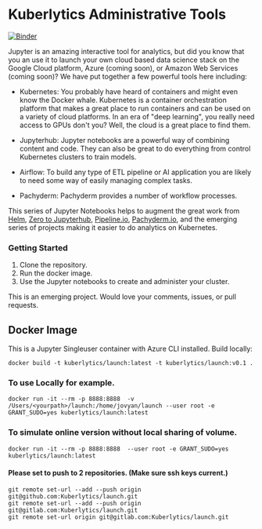 
# Kuberlytics Administrative Tools
[![Binder](http://mybinder.org/badge.svg)](http://beta.mybinder.org/v2/gh/kuberlytics/launch/master)

Jupyter is an amazing interactive tool for analytics, but did you know that you an use it to launch your own cloud based data science stack on the Google Cloud platform, Azure (coming soon), or Amazon Web Services (coming soon)? We have put together a few powerful tools here including:

- Kubernetes: You probably have heard of containers and might even know the Docker whale. Kubernetes is a container orchestration platform that makes a great place to run containers and can be used on a variety of cloud platforms. In an era of "deep learning", you really need access to GPUs don't you? Well, the cloud is a great place to find them.

- Jupyterhub: Jupyter notebooks are a powerful way of combining content and code. They can also be great to do everything from control Kubernetes clusters to train models.

- Airflow: To build any type of ETL pipeline  or AI application you are likely to need some way of easily managing complex tasks.

- Pachyderm:  Pachyderm provides a number of workflow processes.

This series of Jupyter Notebooks helps to augment the great work from [Helm](https://helm.sh), [Zero to Jupyterhub](https://zero-to-jupyterhub-with-kubernetes.readthedocs.io/en/latest/), [Pipeline.io](http://pipeline.io), [Pachyderm.io](pachyderm.io), and the emerging series of projects making it easier to do analytics on Kubernetes.

### Getting Started
1. Clone the repository.
2. Run the docker image.
3. Use the Jupyter notebooks to create and administer your cluster.

This is an emerging project. Would love your comments, issues, or pull requests.

## Docker Image
This is a Jupyter Singleuser container with Azure CLI installed.
Build locally:
```
docker build -t kuberlytics/launch:latest -t kuberlytics/launch:v0.1 .
```
### To use Locally for example.
```
docker run -it --rm -p 8888:8888  -v /Users/<yourpath>/launch:/home/jovyan/launch --user root -e GRANT_SUDO=yes kuberlytics/launch:latest
```
### To simulate online version without local sharing of volume.
```
docker run -it --rm -p 8888:8888  --user root -e GRANT_SUDO=yes kuberlytics/launch:latest
```


#### Please set to push to 2 repositories. (Make sure ssh keys current.)
```
git remote set-url --add --push origin git@github.com:Kuberlytics/launch.git
git remote set-url --add --push origin git@gitlab.com:Kuberlytics/launch.git
git remote set-url origin git@gitlab.com:Kuberlytics/launch.git
```
